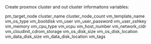 Create proxmox cluster and out cluster informaitons
variables:

pm_target_node
cluster_name
cluster_node_count
vm_template_name
vm_os_type
vm_bootdisk
vm_user
vm_user_password
vm_user_sshkey
vm_memory
vm_cpu_type
vm_vcpu
vm_host_number
vm_network_cidr
vm_cloudinit_cdrom_storage
vm_os_disk_size
vm_os_disk_location
vm_data_disk_size
vm_data_disk_location
vm_tags